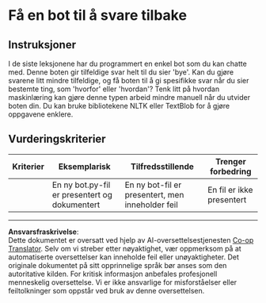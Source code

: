 <!--
CO_OP_TRANSLATOR_METADATA:
{
  "original_hash": "2efc4c2aba5ed06c780c05539c492ae3",
  "translation_date": "2025-09-05T22:15:09+00:00",
  "source_file": "6-NLP/2-Tasks/assignment.md",
  "language_code": "no"
}
-->
# Få en bot til å svare tilbake

## Instruksjoner

I de siste leksjonene har du programmert en enkel bot som du kan chatte med. Denne boten gir tilfeldige svar helt til du sier 'bye'. Kan du gjøre svarene litt mindre tilfeldige, og få boten til å gi spesifikke svar når du sier bestemte ting, som 'hvorfor' eller 'hvordan'? Tenk litt på hvordan maskinlæring kan gjøre denne typen arbeid mindre manuell når du utvider boten din. Du kan bruke bibliotekene NLTK eller TextBlob for å gjøre oppgavene enklere.

## Vurderingskriterier

| Kriterier | Eksemplarisk                                  | Tilfredsstillende                                | Trenger forbedring      |
| --------- | --------------------------------------------- | ------------------------------------------------ | ----------------------- |
|           | En ny bot.py-fil er presentert og dokumentert | En ny bot-fil er presentert, men inneholder feil | En fil er ikke presentert |

---

**Ansvarsfraskrivelse**:  
Dette dokumentet er oversatt ved hjelp av AI-oversettelsestjenesten [Co-op Translator](https://github.com/Azure/co-op-translator). Selv om vi streber etter nøyaktighet, vær oppmerksom på at automatiserte oversettelser kan inneholde feil eller unøyaktigheter. Det originale dokumentet på sitt opprinnelige språk bør anses som den autoritative kilden. For kritisk informasjon anbefales profesjonell menneskelig oversettelse. Vi er ikke ansvarlige for misforståelser eller feiltolkninger som oppstår ved bruk av denne oversettelsen.